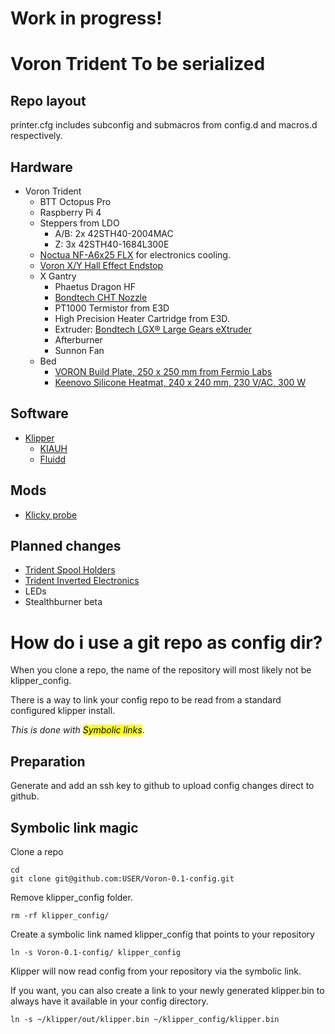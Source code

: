 # Work in progress!
# Voron Trident To be serialized

## Repo layout
printer.cfg includes subconfig and submacros from config.d and macros.d respectively.

## Hardware
- Voron Trident
  - BTT Octopus Pro
  - Raspberry Pi 4
  - Steppers from LDO
    - A/B: 2x 42STH40-2004MAC
    - Z: 3x 42STH40-1684L300E
  - [Noctua NF-A6x25 FLX](https://noctua.at/en/nf-a6x25-flx) for electronics cooling.
  - [Voron X/Y Hall Effect Endstop](https://fermio.xyz/fermio-labs-gmbh/voron-x-y-hall-effect-endstop/endstop)
  - X Gantry
    - Phaetus Dragon HF
    - [Bondtech CHT Nozzle](https://www.bondtech.se/product/bondtech-cht-coated-brass-nozzle/)
    - PT1000 Termistor from E3D
    - High Precision Heater Cartridge from E3D.
    - Extruder: [Bondtech LGX® Large Gears eXtruder](https://www.bondtech.se/product/lgx-large-gears-extruder/)
    - Afterburner
    - Sunnon Fan
  - Bed
    - [VORON Build Plate, 250 x 250 mm from Fermio Labs](https://fermio.xyz/fermio-labs-gmbh/voron-build-plate-250-x-250-mm/)
    - [Keenovo Silicone Heatmat, 240 x 240 mm, 230 V/AC, 300 W](https://fermio.xyz/keenovo-international-group-limited/keenovo-silicone-heatmat-240-x-240-mm-230-v-ac-300-w/)

## Software
- [Klipper](https://github.com/Klipper3d/klipper)
  - [KIAUH](https://github.com/th33xitus/kiauh)
  - [Fluidd](https://github.com/fluidd-core/fluidd)

## Mods
- [Klicky probe](https://github.com/jlas1/Klicky-Probe)

## Planned changes
- [Trident Spool Holders](https://github.com/VoronDesign/VoronUsers/tree/master/printer_mods/elcrni/V2.4-Trident-Spool-Holders)
- [Trident Inverted Electronics](https://github.com/VoronDesign/VoronUsers/tree/master/printer_mods/LoganFraser/TridentInvertedElectronics)
- LEDs
- Stealthburner beta

# How do i use a git repo as config dir?
When you clone a repo, the name of the repository will most likely not be klipper_config.

There is a way to link your config repo to be read from a standard configured klipper install.

*This is done with <mark>Symbolic links</mark>*.

## Preparation

Generate and add an ssh key to github to upload config changes direct to github.

## Symbolic link magic

Clone a repo
```
cd
git clone git@github.com:USER/Voron-0.1-config.git
```
Remove klipper_config folder.
```
rm -rf klipper_config/
```
Create a symbolic link named klipper_config that points to your repository
```
ln -s Voron-0.1-config/ klipper_config
```

Klipper will now read config from your repository via the symbolic link.

If you want, you can also create a link to your newly generated klipper.bin to always have it available in your config directory.
```
ln -s ~/klipper/out/klipper.bin ~/klipper_config/klipper.bin
```
